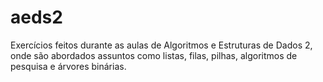 # aeds2
 Exercícios feitos durante as aulas de Algoritmos e Estruturas de Dados 2, onde são abordados assuntos como listas, filas, pilhas, algoritmos de pesquisa e árvores binárias. 

